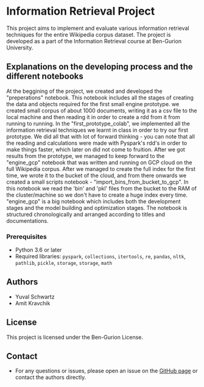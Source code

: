 # Information Retrieval Project

This project aims to implement and evaluate various information retrieval techniques for the entire Wikipedia corpus dataset. The project is developed as a part of the Information Retrieval course at Ben-Gurion University.

## Explanations on the developing process and the different notebooks

At the beggining of the project, we created and developed the "preperations" notebook. This notebook includes all the stages of creating the data and objects required for the first small engine prototype. we created small corpus of about 1000 documents, writing it as a csv file to the local machine and then reading it in order to create a rdd from it from running to running.
In the "first_prototype_colab", we implemented all the information retrieval techniques we learnt in class in order to try our first prototype. We did all that with lot of forward thinking - you can note that all the reading and calculations were made with Pyspark's rdd's in order to make things faster, which later on did not come to fruition.
After we got results from the prototype, we managed to keep forward to the "engine_gcp" notebook that was written and running on GCP cloud on the full Wikipedia corpus.
After we managed to create the full index for the first time, we wrote it to the bucket of the cloud, and from there onwards we created a small scripts notebook - "import_bins_from_bucket_to_gcp". In this notebook we read the 'bin' and 'pkl' files from the bucket to the RAM of the cluster/machine so we don't have to create a huge index every time.
"engine_gcp" is a big notebook which includes both the development stages and the model building and optimization stages. The notebook is structured chronologically and arranged according to titles and documentations.

### Prerequisites

- Python 3.6 or later
- Required libraries: `pyspark`, `collections`, `itertools`, `re`, `pandas`, `nltk`, `pathlib`, `pickle`, `storage`, `storage`, `math`

## Authors

- Yuval Schwartz
- Amit Kravchik

## License

This project is licensed under the Ben-Gurion License.

## Contact

- For any questions or issues, please open an issue on the [GitHub page](https://github.com/YuvalSchwartz/IR-Engine/issues) or contact the authors directly.
